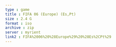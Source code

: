 ```yaml
---
type : game
title : FIFA 06 (Europe) (Es,Pt)
size : 2.4 G
format : iso
archive : zip
server : myrient
link2 : FIFA%2006%20%28Europe%29%20%28Es%2CPt%29
---
```

